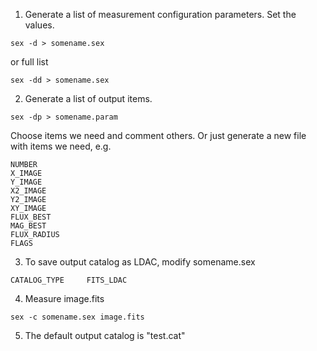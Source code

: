 1. Generate a list of measurement configuration parameters. Set the values.
```
sex -d > somename.sex
```
or full list
```
sex -dd > somename.sex
```

2. Generate a list of output items. 
```
sex -dp > somename.param
```
Choose items we need and comment others. Or just generate a new file with items we need, e.g. 
```
NUMBER                                                                                                                         
X_IMAGE
Y_IMAGE
X2_IMAGE
Y2_IMAGE
XY_IMAGE
FLUX_BEST
MAG_BEST
FLUX_RADIUS
FLAGS
```

3. To save output catalog as LDAC, modify somename.sex
```
CATALOG_TYPE     FITS_LDAC
```

4. Measure image.fits
```
sex -c somename.sex image.fits
```

5. The default output catalog is "test.cat"
